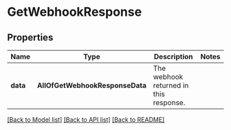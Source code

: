 # GetWebhookResponse

## Properties
Name | Type | Description | Notes
------------ | ------------- | ------------- | -------------
**data** | **AllOfGetWebhookResponseData** | The webhook returned in this response.  | 

[[Back to Model list]](../README.md#documentation-for-models) [[Back to API list]](../README.md#documentation-for-api-endpoints) [[Back to README]](../README.md)

